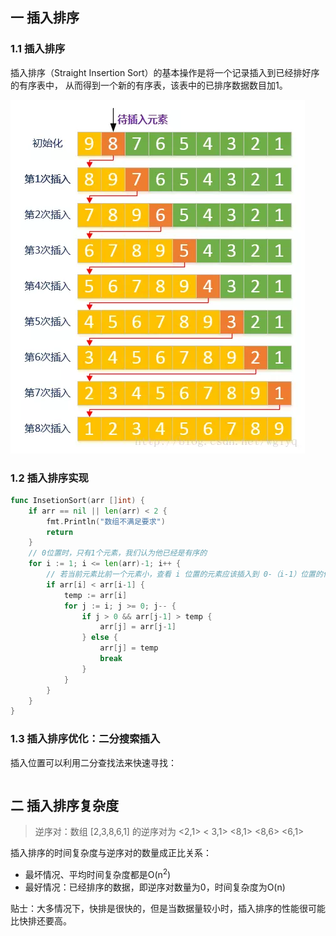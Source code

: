 ## 一 插入排序

### 1.1 插入排序

插入排序（Straight Insertion Sort）的基本操作是将一个记录插入到已经排好序的有序表中， 从而得到一个新的有序表，该表中的已排序数据数目加1。    

![](../images/algorithm/sort-03.png)

### 1.2 插入排序实现

```go
func InsetionSort(arr []int) {
	if arr == nil || len(arr) < 2 {
		fmt.Println("数组不满足要求")
		return
	}
	// 0位置时，只有1个元素，我们认为他已经是有序的
	for i := 1; i <= len(arr)-1; i++ {
		// 若当前元素比前一个元素小，查看 i 位置的元素应该插入到 0-（i-1）位置的何处
		if arr[i] < arr[i-1] {
			temp := arr[i]
			for j := i; j >= 0; j-- {
				if j > 0 && arr[j-1] > temp {
					arr[j] = arr[j-1]
				} else {
					arr[j] = temp
					break
				}
			}
		}
	}
}
```

### 1.3 插入排序优化：二分搜索插入

插入位置可以利用二分查找法来快速寻找：
```go

```

## 二 插入排序复杂度

> 逆序对：数组 [2,3,8,6,1] 的逆序对为 <2,1> < 3,1> <8,1> <8,6> <6,1>

插入排序的时间复杂度与逆序对的数量成正比关系：
- 最坏情况、平均时间复杂度都是O(n$^2$)
- 最好情况：已经排序的数据，即逆序对数量为0，时间复杂度为O(n)

贴士：大多情况下，快排是很快的，但是当数据量较小时，插入排序的性能很可能比快排还要高。
